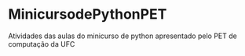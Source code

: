 # MinicursodePythonPET
Atividades das aulas do minicurso de python apresentado pelo PET de computação da UFC
